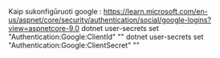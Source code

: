 ﻿Kaip sukonfigūruoti google :
https://learn.microsoft.com/en-us/aspnet/core/security/authentication/social/google-logins?view=aspnetcore-9.0
dotnet user-secrets set "Authentication:Google:ClientId" "<client-id>"
dotnet user-secrets set "Authentication:Google:ClientSecret" "<client-secret>"